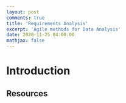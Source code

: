 ```yaml
---
layout: post
comments: true
title: 'Requirements Analysis'
excerpt: 'Agile methods for Data Analysis'
date: 2020-11-25 04:00:00
mathjax: false
---
```


# Introduction





## Resources
